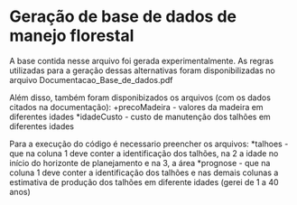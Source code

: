 # Geração de base de dados de manejo florestal

A base contida nesse arquivo foi gerada experimentalmente. 
As regras utilizadas para a geração dessas alternativas foram disponibilizadas no arquivo Documentacao_Base_de_dados.pdf 

Além disso, também foram disponibizados os arquivos (com os dados citados na documentação):
+precoMadeira - valores da madeira em diferentes idades
*idadeCusto - custo de manutenção dos talhões em diferentes idades

Para a execução do código é necessario preencher os arquivos:
*talhoes - que na coluna 1 deve conter a identificação dos talhões, na 2 a idade no início do horizonte de planejamento e na 3, a área
*prognose -  que na coluna 1 deve conter a identificação dos talhões e nas demais colunas a estimativa de produção dos talhões em diferente idades (gerei de 1 a 40 anos)
